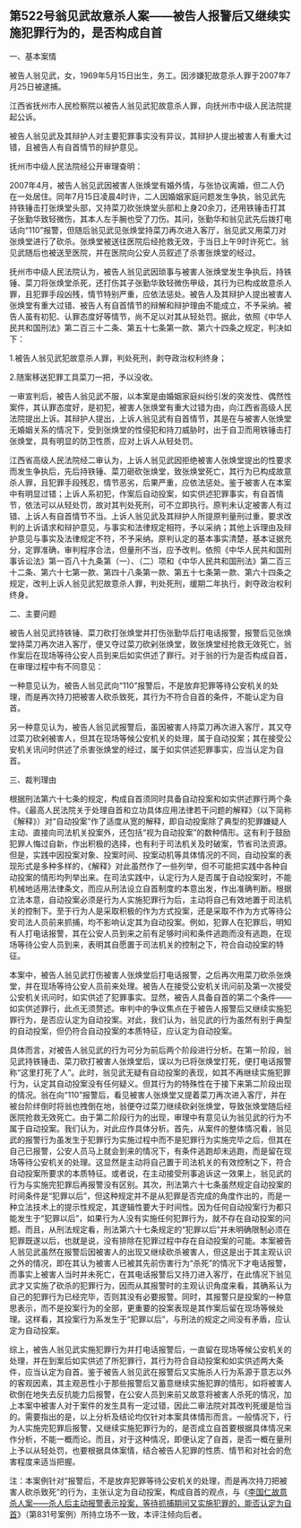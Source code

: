## 第522号翁见武故意杀人案——被告人报警后又继续实施犯罪行为的，是否构成自首

一、基本案情

被告人翁见武，女，1969年5月15日出生，务工。因涉嫌犯故意杀人罪于2007年7月25日被逮捕。

江西省抚州市人民检察院以被告人翁见武犯故意杀人罪，向抚州市中级人民法院提起公诉。

被告人翁见武及其辩护人对主要犯罪事实没有异议，其辩护人提出被害人有重大过错，且被告人有自首情节的辩护意见。

抚州市中级人民法院经公开审理查明：

2007年4月，被告人翁见武因被害人张焕堂有婚外情，与张协议离婚，但二人仍在一处居住。同年7月15日凌晨4时许，二人因婚姻家庭问题发生争执，翁见武先持铁锤击打张焕堂头部，又持菜刀砍张焕堂头部和上身20余刀，还用铁锤击打其子张勤华致轻微伤，其本人左手腕也受了刀伤。其问，张勤华和翁见武先后拨打电话向“110”报警，但随后翁见武见张焕堂持菜刀再次进入客厅，翁见武又用菜刀对张焕堂进行了砍杀。张焕堂被送往医院后经抢救无效，于当日上午9时许死亡。翁见武随后也被送至医院，并在医院向公安人员叙述了杀害张焕堂的经过。

抚州市中级人民法院认为，被告人翁见武因琐事与被害人张焕堂发生争执后，持铁锤、菜刀将张焕堂杀死，还打伤其子张勤华致轻微伤甲级，其行为已构成故意杀人罪，且犯罪手段凶残，情节特别严重，应依法惩处。被告人及其辩护人提出被害人张焕堂有重大过错、被告人有自首情节的辩解和辩护理由不能成立，不予采纳。被告人虽有初犯、认罪态度好等情节，尚不足以对其从轻处罚。据此，依照《中华人民共和国刑法》第二百三十二条、第五十七条第一款、第六十四条之规定，判决如下：

1.被告人翁见武犯故意杀人罪，判处死刑，剥夺政治权利终身；

2.随案移送犯罪工具菜刀一把，予以没收。

一审宣判后，被告人翁见武不服，以本案是由婚姻家庭纠纷引发的突发性、偶然性案件，其认罪态度好，是初犯，被害人张焕堂有重大过错为由，向江西省高级人民法院提出上诉。其辩护人提出，上诉人翁见武有自首情节，其是在与被害人张焕堂无婚姻关系的情况下，受到张焕堂的性侵犯和持刀威胁时，出于自卫而用铁锤击打张焕堂，具有明显的防卫性质，应对上诉人从轻处罚。

江西省高级人民法院经二审认为，上诉人翁见武因拒绝被害人张焕堂提出的性要求而发生争执后，先后持铁锤、菜刀砸砍张焕堂，致张焕堂死亡，其行为已构成故意杀人罪，且犯罪手段残忍，情节恶劣，后果严重，应依法惩处。鉴于被害人在本案中有明显过错；上诉人系初犯，作案后自动投案，如实供述犯罪事实，有自首情节，依法可以从轻处罚，故对其判处死刑，可不立即执行。原判未认定被害人有过错、上诉人有自首情节不当。上诉人翁见武及其辩护人所提原判量刑过重，要求改判的上诉请求和辩护意见，与事实和法律规定相符，予以采纳；其他上诉理由及辩护意见与事实及法律规定不符，不予采纳。原判认定的基本事实清楚，基本证据充分，定罪准确，审判程序合法，但量刑不当，应予改判。依照《中华人民共和国刑事诉讼法》第一百八十九条第（一）、（二）项和《中华人民共和国刑法》第二百三十二条、第六十七第一款、第四十八条第一款、第五十七条第一款、第六十四条之规定，改判上诉人翁见武犯故意杀人罪，判处死刑，缓期二年执行，剥夺政治权利终身。

二、主要问题

被告人翁见武持铁锤、菜刀砍打张焕堂并打伤张勤华后打电话报警，报警后见张焕堂持菜刀再次进入客厅，便又夺过菜刀砍剁张焕堂，致张焕堂经抢救无效死亡，翁作案后在现场等待公安人员到来后如实供述了罪行。对于翁的行为是否构成自首，在审理过程中有不同意见：

一种意见认为，被告人翁见武向“110”报警后，不是放弃犯罪等待公安机关的处理，而是再次持刀把被害人砍杀致死，其行为不符合自首的条件，不能认定为自首。

另一种意见认为，被告人翁见武报警后，虽因被害人持菜刀再次进入客厅，其又夺过菜刀砍剁被害人，但其在现场等候公安机关的处理，属于自动投案；其在接受公安机关讯问时供述了杀害张焕堂的经过，属于如实供述犯罪事实，应当认定为自首。

三、裁判理由

根据刑法第六十七条的规定，构成自首须同时具备自动投案和如实供述罪行两个条件。《最高人民法院关于处理自首和立功具体应用法律若干问题的解释》（以下简称《解释》）对“自动投案”作了适度从宽的解释，即自动投案除了典型的犯罪嫌疑人主动、直接向司法机关投案外，还包括“视为自动投案”的数种情形。这有利于鼓励犯罪人悔过自新，作出积极的选择，也有利于司法机关及时破案，节省司法资源。但是，实践中因投案对象、投案时间、投案动机等具体情况的不同，自动投案的表现形式是多种多样的，《解释》对此虽然作了一些列举，但不可能把实践中各种自动投案的情形均列举出来。在司法实践中，认定行为人是否属于自动投案时，不能机械地适用法律条文，而应从刑法设立自首制度的本意出发，作出准确判断。根据立法本意，自动投案必须是行为人实施犯罪行为后，主动将自己有效地置于司法机关的控制下。至于行为人是采取积极的作为方式投案，还是采取不作为方式等待公安司法人员前来抓捕，均不影响认定其为自动投案。例如，犯罪人在犯罪后，明知有人打电话报警，其在公安人员到来之前有足够时间和条件逃跑而没有逃跑，在现场等待公安人员到来，表明其自愿置于司法机关的控制之下，符合自动投案的特征。

本案中，被告人翁见武打伤被害人张焕堂后打电话报警，之后再次用菜刀砍杀张焕堂，并在现场等待公安人员前来处理。被告人在接受公安机关讯问前及第一次接受公安机关讯问时，如实供述了犯罪事实。显然，被告人具备自首的第二个条件——如实供述罪行，此点无须赘述。审判中的争议焦点在于被告人报警后又继续实施犯罪行为，是否应认定为自动投案。对此，我们认为，翁见武的行为虽然有别于典型的自动投案，但仍符合自动投案的本质特征，应认定为自动投案。

具体而言，对被告人翁见武的行为可分为前后两个阶段进行分析。在第一阶段，翁见武持铁锤击、菜刀砍打被害人张焕堂后，误以为已将张焕堂打死，便打电话报警称“这里打死了人”。此时，翁见武无疑有自动投案的表现，如其不再继续实施犯罪行为，认定其自动投案没有任何疑义。但其行为的特殊性在于接下来第二阶段出现的情况。翁在向“110”报警后，看见被害人张焕堂又提着菜刀再次进入客厅，并在被台阶绊倒时将翁也拽倒在地，翁便夺过菜刀继续砍剁张焕堂，导致张焕堂随后经医院抢救无效死亡。由于第二阶段行为的出现，审理中有意见认为翁见武的行为不属于自动投案。我们认为，对此应作具体分析。首先，从案件的整体情况看，翁见武的报警行为虽发生于犯罪行为实施过程中而不是犯罪行为实施完毕之后，但其在自己已报警，公安人员马上就会到来的情况下，有条件逃跑却未逃跑，而是留在现场等待公安机关的处理。这显然是主动将自己置于司法机关的有效控制之下，符合自动投案所要求的本质特征。或者说，在主动接受刑事追诉这一效果上，翁见武的行为与实施完犯罪后再报警没有区别。其次，刑法第六十七条虽然规定自动投案的时间条件是“犯罪以后”，但这种规定并不是从犯罪是否完成的角度作出的，而是一种立法技术上的提示性规定，其逻辑性要大于时间性。因为任何自动投案行为都只能发生于“犯罪以后”，如果行为人没有实施任何犯罪行为，就不存在自动投案的问题。而且，从刑法规定看，刑法第六十七条规定的“犯罪以后”并未明确限制必须在犯罪既遂以后，也就是说，没有排除在犯罪过程中存在自动投案的可能。本案被告人翁见武虽然在报警后因被害人的出现又继续砍杀被害人，但这是出于其主观认识之外的情况，即在其认为被害人已被其先前伤害行为“杀死”的情况下才电话报警，而事实上被害人当时并未死亡，在其电话报警后又持刀进入客厅，在此情况下翁见武才又实施了砍杀的犯罪行为，因而从其报警时的主观认识角度来看，其确系认为自己的犯罪行为已经完毕，否则其没有必要报警。同时，其报警只是投案的一种意思表示，而不是投案行为的全部，更重要的投案表现是其作案后留在现场等候处理。这样看，其投案行为系发生于“犯罪以后”，与刑法的规定之间没有矛盾，应认定为自动投案。

综上，被告人翁见武实施犯罪行为并打电话报警后，一直留在现场等候公安机关的处理，并在到案后如实供述了所犯罪行，其行为符合自动投案和如实供述两大条件，应当认定为自首。鉴于被告人翁见武在报警后又实施杀人行为系源于意志以外的客观因素，其主观恶性小于那些报警后又蓄意继续实施犯罪的情形，如将被害人砍倒在地失去反抗能力后报警，在公安人员到来前又故意将被害人杀死的情况，加上本案中被害人对于案件的发生具有一定过错，因此二审法院对其改判死缓是恰当的。需要指出的是，以上分析及结论均仅针对本案具体情形而言。一般情况下，行为人实施完犯罪后报警，又继续实施犯罪行为的，是否成立自首要根据具体情况来作分析，不能一概而论。而且，对于这种情况，即便认定了自首，是否一概在量刑上予以从轻处罚，也要根据具体案情，结合被告人犯罪的性质、情节和对社会的危害程度来适当把握。

注：本案例针对“报警后，不是放弃犯罪等待公安机关的处理，而是再次持刀把被害人砍杀致死”的行为，主张认定为自动投案，构成自首的观点，与《[李国仁故意杀人案——杀人后主动报警表示投案，等待抓捕期间又实施犯罪的，能否认定为自首](http://xsba0.com/xsal/xssp1/801-1000/xssp0831.htm)》（第831号案例）所持立场不一致，本评注倾向后者。